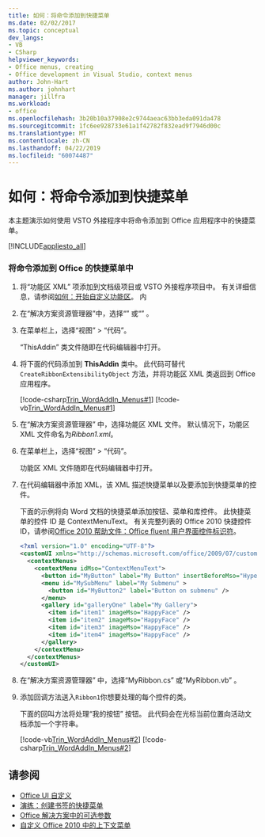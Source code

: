 ```yaml
---
title: 如何：将命令添加到快捷菜单
ms.date: 02/02/2017
ms.topic: conceptual
dev_langs:
- VB
- CSharp
helpviewer_keywords:
- Office menus, creating
- Office development in Visual Studio, context menus
author: John-Hart
ms.author: johnhart
manager: jillfra
ms.workload:
- office
ms.openlocfilehash: 3b20b10a37908e2c9744aeac63bb3eda091da478
ms.sourcegitcommit: 1fc6ee928733e61a1f42782f832ead9f7946d00c
ms.translationtype: MT
ms.contentlocale: zh-CN
ms.lasthandoff: 04/22/2019
ms.locfileid: "60074487"
---
```

# <a name="how-to-add-commands-to-shortcut-menus"></a>如何：将命令添加到快捷菜单
  本主题演示如何使用 VSTO 外接程序中将命令添加到 Office 应用程序中的快捷菜单。

 [!INCLUDE[appliesto_all](../vsto/includes/appliesto-all-md.md)]

### <a name="to-add-commands-to-shortcut-menus-in-office"></a>将命令添加到 Office 的快捷菜单中

1. 将“功能区 XML”  项添加到文档级项目或 VSTO 外接程序项目中。 有关详细信息，请参阅[如何：开始自定义功能区](../vsto/how-to-get-started-customizing-the-ribbon.md)。 内

2. 在“解决方案资源管理器”中，选择“”  或“” 。

3. 在菜单栏上，选择“视图” > “代码”。

     “ThisAddin”  类文件随即在代码编辑器中打开。

4. 将下面的代码添加到 **ThisAddin** 类中。 此代码可替代 `CreateRibbonExtensibilityObject` 方法，并将功能区 XML 类返回到 Office 应用程序。

     [!code-csharp[Trin_WordAddIn_Menus#1](../vsto/codesnippet/CSharp/trin_wordaddin_menus.cs/thisaddin.cs#1)]
     [!code-vb[Trin_WordAddIn_Menus#1](../vsto/codesnippet/VisualBasic/trin_wordaddin_menus.vb/thisaddin.vb#1)]

5. 在“解决方案资源管理器” 中，选择功能区 XML 文件。 默认情况下，功能区 XML 文件命名为*Ribbon1.xml*。

6. 在菜单栏上，选择“视图” > “代码”。

     功能区 XML 文件随即在代码编辑器中打开。

7. 在代码编辑器中添加 XML，该 XML 描述快捷菜单以及要添加到快捷菜单的控件。

     下面的示例将向 Word 文档的快捷菜单添加按钮、菜单和库控件。 此快捷菜单的控件 ID 是 ContextMenuText。 有关完整列表的 Office 2010 快捷控件 ID，请参阅[Office 2010 帮助文件：Office fluent 用户界面控件标识符](http://go.microsoft.com/fwlink/?LinkID=181052)。

    ```xml
    <?xml version="1.0" encoding="UTF-8"?>
    <customUI xmlns="http://schemas.microsoft.com/office/2009/07/customui">
      <contextMenus>
        <contextMenu idMso="ContextMenuText">
          <button id="MyButton" label="My Button" insertBeforeMso="HyperlinkInsert" onAction="GetButtonID" />
          <menu id="MySubMenu" label="My Submenu" >
            <button id="MyButton2" label="Button on submenu" />
          </menu>
          <gallery id="galleryOne" label="My Gallery">
            <item id="item1" imageMso="HappyFace" />
            <item id="item2" imageMso="HappyFace" />
            <item id="item3" imageMso="HappyFace" />
            <item id="item4" imageMso="HappyFace" />
          </gallery>
        </contextMenu>
      </contextMenus>
    </customUI>
    ```

8. 在“解决方案资源管理器” 中，选择“MyRibbon.cs”  或“MyRibbon.vb” 。

9. 添加回调方法送入`Ribbon1`你想要处理的每个控件的类。

     下面的回叫方法将处理“我的按钮”  按钮。 此代码会在光标当前位置向活动文档添加一个字符串。

     [!code-vb[Trin_WordAddIn_Menus#2](../vsto/codesnippet/VisualBasic/trin_wordaddin_menus.vb/ribbon1.vb#2)]
     [!code-csharp[Trin_WordAddIn_Menus#2](../vsto/codesnippet/CSharp/trin_wordaddin_menus.cs/ribbon1.cs#2)]

## <a name="see-also"></a>请参阅
- [Office UI 自定义](../vsto/office-ui-customization.md)
- [演练：创建书签的快捷菜单](../vsto/walkthrough-creating-shortcut-menus-for-bookmarks.md)
- [Office 解决方案中的可选参数](../vsto/optional-parameters-in-office-solutions.md)
- [自定义 Office 2010 中的上下文菜单](http://go.microsoft.com/fwlink/?LinkId=182186)
